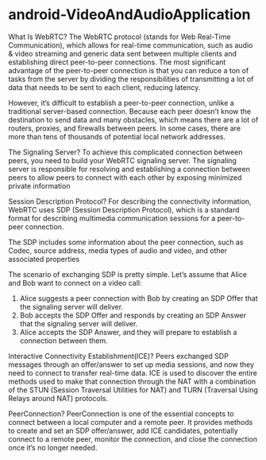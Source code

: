 # android-VideoAndAudioApplication

What Is WebRTC?
The WebRTC protocol (stands for Web Real-Time Communication), which allows for real-time communication, such as audio & video streaming and generic data sent between multiple clients and establishing direct peer-to-peer connections.
The most significant advantage of the peer-to-peer connection is that you can reduce a ton of tasks from the server by dividing the responsibilities of transmitting a lot of data that needs to be sent to each client, reducing latency.

However, it’s difficult to establish a peer-to-peer connection, unlike a traditional server-based connection. Because each peer doesn’t know the destination to send data and many obstacles, which means there are a lot of routers, proxies, and firewalls between peers. In some cases, there are more than tens of thousands of potential local network addresses.

The Signaling Server?
To achieve this complicated connection between peers, you need to build your WebRTC signaling server. The signaling server is responsible for resolving and establishing a connection between peers to allow peers to connect with each other by exposing minimized private information

Session Description Protocol?
For describing the connectivity information, WebRTC uses SDP (Session Description Protocol), which is a standard format for describing multimedia communication sessions for a peer-to-peer connection.

The SDP includes some information about the peer connection, such as Codec, source address, media types of audio and video, and other associated properties

The scenario of exchanging SDP is pretty simple. Let’s assume that Alice and Bob want to connect on a video call:

1. Alice suggests a peer connection with Bob by creating an SDP Offer that the signaling server will deliver.
2. Bob accepts the SDP Offer and responds by creating an SDP Answer that the signaling server will deliver.
3. Alice accepts the SDP Answer, and they will prepare to establish a connection between them.

Interactive Connectivity Establishment(ICE)?
Peers exchanged SDP messages through an offer/answer to set up media sessions, and now they need to connect to transfer real-time data.
ICE is used to discover the entire methods used to make that connection through the NAT with a combination of the STUN (Session Traversal Utilities for NAT) and TURN (Traversal Using Relays around NAT) protocols.

PeerConnection?
PeerConnection is one of the essential concepts to connect between a local computer and a remote peer. It provides methods to create and set an SDP offer/answer, add ICE candidates, potentially connect to a remote peer, monitor the connection, and close the connection once it’s no longer needed.
